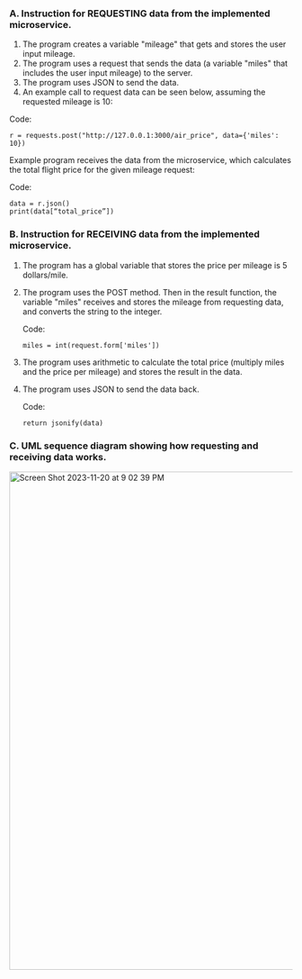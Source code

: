 ### A. Instruction for REQUESTING data from the implemented microservice.

1. The program creates a variable "mileage" that gets and stores the user input mileage.
2. The program uses a request that sends the data (a variable "miles" that includes the user input mileage) to the server.
3. The program uses JSON to send the data.
4. An example call to request data can be seen below, assuming the requested mileage is 10:

Code:
```
r = requests.post("http://127.0.0.1:3000/air_price", data={'miles': 10})
```
Example program receives the data from the microservice, which calculates the total flight price for the given mileage request:

Code:
```
data = r.json()
print(data[“total_price”])
```
### B. Instruction for RECEIVING data from the implemented microservice.

1. The program has a global variable that stores the price per mileage is 5 dollars/mile.
2. The program uses the POST method. Then in the result function, the variable "miles" receives and stores the mileage from requesting data, and converts the string to the integer.

   Code:
   ```
   miles = int(request.form['miles'])
   ```
4. The program uses arithmetic to calculate the total price (multiply miles and the price per mileage) and stores the result in the data.
5. The program uses JSON to send the data back.

   Code:
   ```
   return jsonify(data)
   ```
### C. UML sequence diagram showing how requesting and receiving data works.
<img width="885" alt="Screen Shot 2023-11-20 at 9 02 39 PM" src="https://github.com/skyblue6688/CS361_GroupProject-/assets/67412322/fd0d5a5a-ef93-4a0d-aa09-079ac0a30976">

